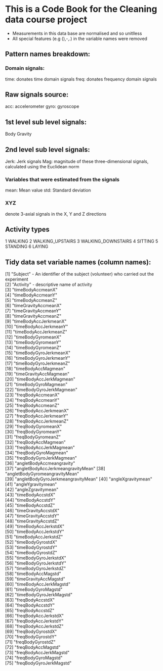 # This is a Code Book for the Cleaning data course project

- Measurements in this data base are normalised and so unitlless
- All special features (e.g (),-,.) in the variable names were removed

## Pattern names breakdown: 
### Domain signals:
time: donates time domain signals
freq: donates frequency domain signals
## Raw signals source:
acc: accelerometer 
gyro: gyroscope
## 1st level sub level signals:
Body
Gravity
## 2nd level sub level signals:
Jerk: Jerk signals
Mag: magnitude of these three-dimensional signals, calculated using the Euclidean norm 
### Variables that were estimated from the signals
mean: Mean value
std: Standard deviation
### XYZ 
denote 3-axial signals in the X, Y and Z directions

## Activity types
1 WALKING
2 WALKING_UPSTAIRS
3 WALKING_DOWNSTAIRS
4 SITTING
5 STANDING
6 LAYING

## Tidy data set variable names (column names):
 [1] "Subject" - An identifier of the subject (volunteer) who carried out the experiment                          
 [2] "Activity" - descriptive name of activity                       
 [3] "timeBodyAccmeanX"                 
 [4] "timeBodyAccmeanY"                 
 [5] "timeBodyAccmeanZ"                 
 [6] "timeGravityAccmeanX"              
 [7] "timeGravityAccmeanY"              
 [8] "timeGravityAccmeanZ"              
 [9] "timeBodyAccJerkmeanX"             
[10] "timeBodyAccJerkmeanY"             
[11] "timeBodyAccJerkmeanZ"             
[12] "timeBodyGyromeanX"                
[13] "timeBodyGyromeanY"                
[14] "timeBodyGyromeanZ"                
[15] "timeBodyGyroJerkmeanX"            
[16] "timeBodyGyroJerkmeanY"            
[17] "timeBodyGyroJerkmeanZ"            
[18] "timeBodyAccMagmean"               
[19] "timeGravityAccMagmean"            
[20] "timeBodyAccJerkMagmean"           
[21] "timeBodyGyroMagmean"              
[22] "timeBodyGyroJerkMagmean"          
[23] "freqBodyAccmeanX"                 
[24] "freqBodyAccmeanY"                 
[25] "freqBodyAccmeanZ"                 
[26] "freqBodyAccJerkmeanX"             
[27] "freqBodyAccJerkmeanY"             
[28] "freqBodyAccJerkmeanZ"             
[29] "freqBodyGyromeanX"                
[30] "freqBodyGyromeanY"                
[31] "freqBodyGyromeanZ"                
[32] "freqBodyAccMagmean"               
[33] "freqBodyAccJerkMagmean"           
[34] "freqBodyGyroMagmean"              
[35] "freqBodyGyroJerkMagmean"          
[36] "angletBodyAccmeangravity"         
[37] "angletBodyAccJerkmeangravityMean" 
[38] "angletBodyGyromeangravityMean"    
[39] "angletBodyGyroJerkmeangravityMean"
[40] "angleXgravitymean"                
[41] "angleYgravitymean"                
[42] "angleZgravitymean"                
[43] "timeBodyAccstdX"                  
[44] "timeBodyAccstdY"                  
[45] "timeBodyAccstdZ"                  
[46] "timeGravityAccstdX"               
[47] "timeGravityAccstdY"               
[48] "timeGravityAccstdZ"               
[49] "timeBodyAccJerkstdX"              
[50] "timeBodyAccJerkstdY"              
[51] "timeBodyAccJerkstdZ"              
[52] "timeBodyGyrostdX"                 
[53] "timeBodyGyrostdY"                 
[54] "timeBodyGyrostdZ"                 
[55] "timeBodyGyroJerkstdX"             
[56] "timeBodyGyroJerkstdY"             
[57] "timeBodyGyroJerkstdZ"             
[58] "timeBodyAccMagstd"                
[59] "timeGravityAccMagstd"             
[60] "timeBodyAccJerkMagstd"            
[61] "timeBodyGyroMagstd"               
[62] "timeBodyGyroJerkMagstd"           
[63] "freqBodyAccstdX"                  
[64] "freqBodyAccstdY"                  
[65] "freqBodyAccstdZ"                  
[66] "freqBodyAccJerkstdX"              
[67] "freqBodyAccJerkstdY"              
[68] "freqBodyAccJerkstdZ"              
[69] "freqBodyGyrostdX"                 
[70] "freqBodyGyrostdY"                 
[71] "freqBodyGyrostdZ"                 
[72] "freqBodyAccMagstd"                
[73] "freqBodyAccJerkMagstd"            
[74] "freqBodyGyroMagstd"               
[75] "freqBodyGyroJerkMagstd"   